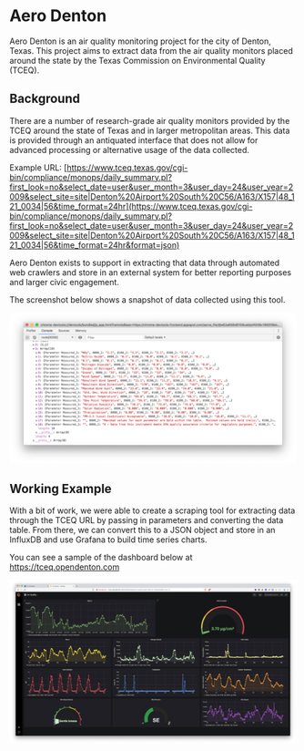 # Aero Denton

Aero Denton is an air quality monitoring project for the city of Denton, Texas. This project aims to extract data from the air quality monitors placed around the state by the Texas Commission on Environmental Quality (TCEQ).

## Background

There are a number of research-grade air quality monitors provided by the TCEQ around the state of Texas and in larger metropolitan areas. This data is provided through an antiquated interface that does not allow for advanced processing or alternative usage of the data collected.

Example URL: [https://www.tceq.texas.gov/cgi-bin/compliance/monops/daily_summary.pl?first_look=no&select_date=user&user_month=3&user_day=24&user_year=2009&select_site=site|Denton%20Airport%20South%20C56/A163/X157|48_121_0034|56&time_format=24hr](https://www.tceq.texas.gov/cgi-bin/compliance/monops/daily_summary.pl?first_look=no&select_date=user&user_month=3&user_day=24&user_year=2009&select_site=site|Denton%20Airport%20South%20C56/A163/X157|48_121_0034|56&time_format=24hr&format=json)

Aero Denton exists to support in extracting that data through automated web crawlers and store in an external system for better reporting purposes and larger civic engagement.

The screenshot below shows a snapshot of data collected using this tool.

![Aero Denton debug console](https://github.com/OpenDenton/aerodenton/blob/master/aero-console.png?raw=true)

## Working Example

With a bit of work, we were able to create a scraping tool for extracting data through the TCEQ URL by passing in parameters and converting the data table. From there, we can convert this to a JSON object and store in an InfluxDB and use Grafana to build time series charts.

You can see a sample of the dashboard below at https://tceq.opendenton.com

![Aero Denton Dashboard](https://github.com/OpenDenton/aerodenton/blob/master/aero-grafana.jpg?raw=true)
